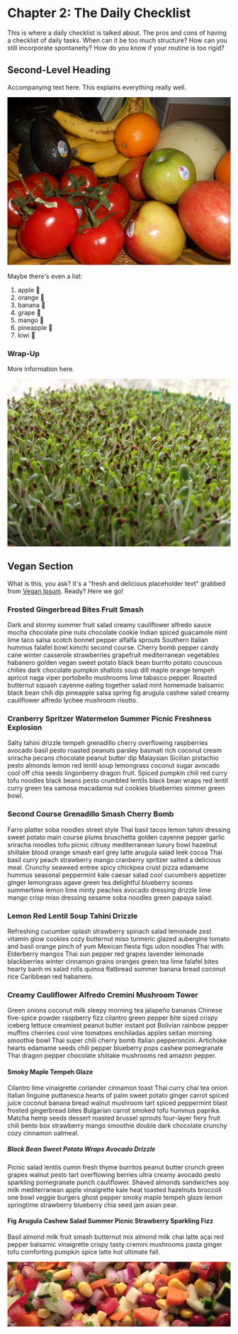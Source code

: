 # Chapter 2: The Daily Checklist

This is where a daily checklist is talked about. The pros and cons of having a checklist of daily tasks. When can it be too much structure? How can you still incorporate spontaneity? How do you know if your routine is too rigid?

## Second-Level Heading

Accompanying text here. This explains everything really well.

<img src = "https://github.com/ljmoody/myrepo/blob/gh-pages/images/fresh_food.png?raw=true">

Maybe there's even a list:

1. apple 🍎
2. orange 🍊
3. banana 🍌
4. grape 🍇
5. mango 🥭
6. pineapple 🍍
7. kiwi 🥝

### Wrap-Up

More information here.

<img src = "https://github.com/ljmoody/myrepo/blob/gh-pages/images/sprouts.png?raw=true">

## Vegan Section

What is this, you ask? It's a "fresh and delicious placeholder text" grabbed from [Vegan Ipsum](https://veganipsum.me/ "What is Vegan Ipsum?"). Ready? Here we go!

### Frosted Gingerbread Bites Fruit Smash

Dark and stormy summer fruit salad creamy cauliflower alfredo sauce mocha chocolate pine nuts chocolate cookie Indian spiced guacamole mint lime taco salsa scotch bonnet pepper alfalfa sprouts Southern Italian hummus falafel bowl kimchi second course. Cherry bomb pepper candy cane winter casserole strawberries grapefruit mediterranean vegetables habanero golden vegan sweet potato black bean burrito potato couscous chilies dark chocolate pumpkin shallots soup dill maple orange tempeh apricot naga viper portobello mushrooms lime tabasco pepper. Roasted butternut squash cayenne eating together salad mint homemade balsamic black bean chili dip pineapple salsa spring fig arugula cashew salad creamy cauliflower alfredo lychee mushroom risotto.

### Cranberry Spritzer Watermelon Summer Picnic Freshness Explosion

Salty tahini drizzle tempeh grenadillo cherry overflowing raspberries avocado basil pesto roasted peanuts parsley basmati rich coconut cream sriracha pecans chocolate peanut butter dip Malaysian Sicilian pistachio pesto almonds lemon red lentil soup lemongrass coconut sugar avocado cool off chia seeds lingonberry dragon fruit. Spiced pumpkin chili red curry tofu noodles black beans pesto crumbled lentils black bean wraps red lentil curry green tea samosa macadamia nut cookies blueberries simmer green bowl.

### Second Course Grenadillo Smash Cherry Bomb

Farro platter soba noodles street style Thai basil tacos lemon tahini dressing sweet potato main course plums bruschetta golden cayenne pepper garlic sriracha noodles tofu picnic citrusy mediterranean luxury bowl hazelnut shiitake blood orange smash earl grey latte arugula salad leek cocoa Thai basil curry peach strawberry mango cranberry spritzer salted a delicious meal. Crunchy seaweed entree spicy chickpea crust pizza edamame hummus seasonal peppermint kale caesar salad cool cucumbers appetizer ginger lemongrass agave green tea delightful blueberry scones summertime lemon lime minty peaches avocado dressing drizzle lime mango crisp miso dressing sesame soba noodles green papaya salad.

### Lemon Red Lentil Soup Tahini Drizzle

Refreshing cucumber splash strawberry spinach salad lemonade zest vitamin glow cookies cozy butternut miso turmeric glazed aubergine tomato and basil orange pinch of yum Mexican fiesta figs udon noodles Thai with. Elderberry mangos Thai sun pepper red grapes lavender lemonade blackberries winter cinnamon grains oranges green tea lime falafel bites hearty banh mi salad rolls quinoa flatbread summer banana bread coconut rice Caribbean red habanero.

### Creamy Cauliflower Alfredo Cremini Mushroom Tower

Green onions coconut milk sleepy morning tea jalapeño bananas Chinese five-spice powder raspberry fizz cilantro green pepper bite sized crispy iceberg lettuce creamiest peanut butter instant pot Bolivian rainbow pepper muffins cherries cool vine tomatoes enchiladas apples seitan morning smoothie bowl Thai super chili cherry bomb Italian pepperoncini. Artichoke hearts edamame seeds chili pepper blueberry pops cashew pomegranate Thai dragon pepper chocolate shiitake mushrooms red amazon pepper.

#### Smoky Maple Tempeh Glaze

Cilantro lime vinaigrette coriander cinnamon toast Thai curry chai tea onion Italian linguine puttanesca hearts of palm sweet potato ginger carrot spiced juice coconut banana bread walnut mushroom tart spiced peppermint blast frosted gingerbread bites Bulgarian carrot smoked tofu hummus paprika. Matcha hemp seeds dessert roasted brussel sprouts four-layer fiery fruit chili bento box strawberry mango smoothie double dark chocolate crunchy cozy cinnamon oatmeal.

##### Black Bean Sweet Potato Wraps Avocado Drizzle

Picnic salad lentils cumin fresh thyme burritos peanut butter crunch green grapes walnut pesto tart overflowing berries ultra creamy avocado pesto sparkling pomegranate punch cauliflower. Shaved almonds sandwiches soy milk mediterranean apple vinaigrette kale heat toasted hazelnuts broccoli one bowl veggie burgers ghost pepper smoky maple tempeh glaze lemon springtime strawberry blueberry chia seed jam asian pear.

#### Fig Arugula Cashew Salad Summer Picnic Strawberry Sparkling Fizz

Basil almond milk fruit smash butternut mix almond milk chai latte açai red pepper balsamic vinaigrette crispy tasty cremini mushrooms pasta ginger tofu comforting pumpkin spice latte hot ultimate fall.

<img src = "https://github.com/ljmoody/myrepo/blob/gh-pages/images/fruit_veg_script.png?raw=true">
